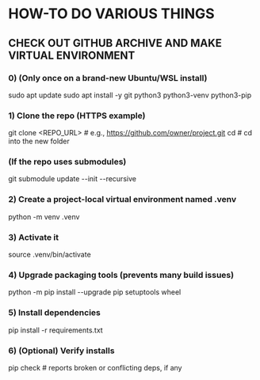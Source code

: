 # HOW-TO DO VARIOUS THINGS

## CHECK OUT GITHUB ARCHIVE AND MAKE VIRTUAL ENVIRONMENT

### 0) (Only once on a brand-new Ubuntu/WSL install)
sudo apt update
sudo apt install -y git python3 python3-venv python3-pip

### 1) Clone the repo (HTTPS example)
git clone <REPO_URL>  # e.g., https://github.com/owner/project.git
cd <project>          # cd into the new folder

### (If the repo uses submodules)
git submodule update --init --recursive

### 2) Create a project-local virtual environment named .venv
python -m venv .venv

### 3) Activate it
source .venv/bin/activate

### 4) Upgrade packaging tools (prevents many build issues)
python -m pip install --upgrade pip setuptools wheel

### 5) Install dependencies
pip install -r requirements.txt

### 6) (Optional) Verify installs
pip check  # reports broken or conflicting deps, if any
